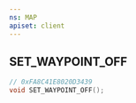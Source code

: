 ```yaml
---
ns: MAP
apiset: client
---
```

## SET_WAYPOINT_OFF

```c
// 0xFA8C41E8020D3439
void SET_WAYPOINT_OFF();
```